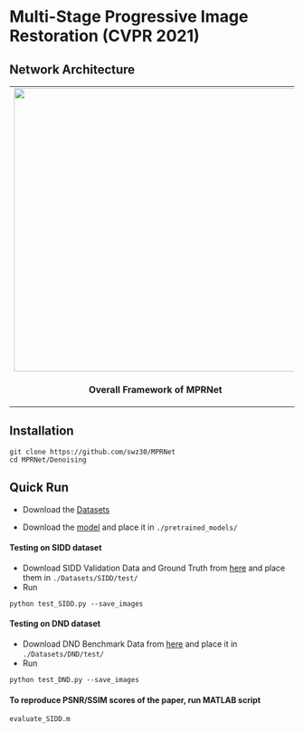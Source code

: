 

# Multi-Stage Progressive Image Restoration (CVPR 2021)

## Network Architecture
<table>
  <tr>
    <td> <img src = "https://i.imgur.com/69c0pQv.png" width="500"> </td>
    <td> <img src = "https://i.imgur.com/JJAKXOi.png" width="400"> </td>
  </tr>
  <tr>
    <td><p align="center"><b>Overall Framework of MPRNet</b></p></td>
    <td><p align="center"> <b>Supervised Attention Module (SAM)</b></p></td>
  </tr>
</table>

## Installation

```
git clone https://github.com/swz30/MPRNet
cd MPRNet/Denoising
```

## Quick Run

- Download the [Datasets](Datasets/README.md)

- Download the [model](https://drive.google.com/file/d/1LODPt9kYmxwU98g96UrRA0_Eh5HYcsRw/view?usp=sharing) and place it in `./pretrained_models/`

#### Testing on SIDD dataset
- Download SIDD Validation Data and Ground Truth from [here](https://www.eecs.yorku.ca/~kamel/sidd/benchmark.php) and place them in `./Datasets/SIDD/test/`
- Run
```
python test_SIDD.py --save_images
```
#### Testing on DND dataset
- Download DND Benchmark Data from [here](https://noise.visinf.tu-darmstadt.de/downloads/) and place it in `./Datasets/DND/test/`
- Run
```
python test_DND.py --save_images
```

#### To reproduce PSNR/SSIM scores of the paper, run MATLAB script
```
evaluate_SIDD.m
```